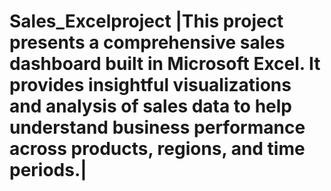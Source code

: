# Sales_Excelproject |This project presents a comprehensive sales dashboard built in Microsoft Excel. It provides insightful visualizations and analysis of sales data to help understand business performance across products, regions, and time periods.|
